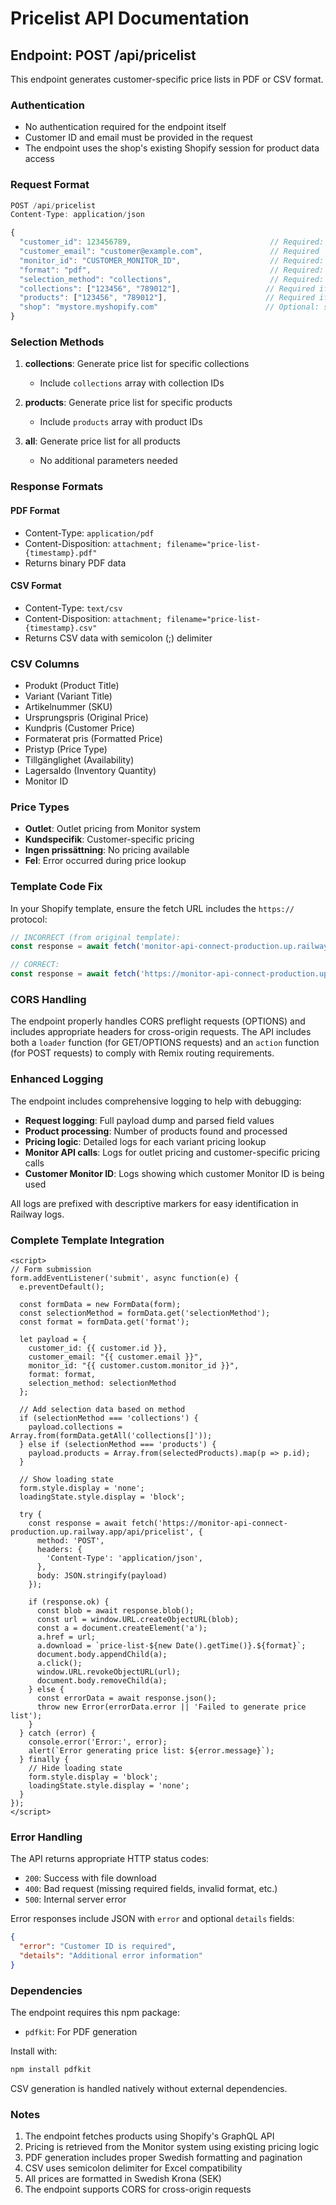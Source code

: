 # Pricelist API Documentation

## Endpoint: POST /api/pricelist

This endpoint generates customer-specific price lists in PDF or CSV format.

### Authentication
- No authentication required for the endpoint itself
- Customer ID and email must be provided in the request
- The endpoint uses the shop's existing Shopify session for product data access

### Request Format

```javascript
POST /api/pricelist
Content-Type: application/json

{
  "customer_id": 123456789,                               // Required: Shopify customer ID (numeric)
  "customer_email": "customer@example.com",               // Required
  "monitor_id": "CUSTOMER_MONITOR_ID",                    // Required: Customer's Monitor system ID
  "format": "pdf",                                        // Required: "pdf" or "csv"
  "selection_method": "collections",                      // Required: "collections", "products", or "all"
  "collections": ["123456", "789012"],                   // Required if selection_method is "collections"
  "products": ["123456", "789012"],                      // Required if selection_method is "products"
  "shop": "mystore.myshopify.com"                        // Optional: shop domain
}
```

### Selection Methods

1. **collections**: Generate price list for specific collections
   - Include `collections` array with collection IDs
   
2. **products**: Generate price list for specific products
   - Include `products` array with product IDs
   
3. **all**: Generate price list for all products
   - No additional parameters needed

### Response Formats

#### PDF Format
- Content-Type: `application/pdf`
- Content-Disposition: `attachment; filename="price-list-{timestamp}.pdf"`
- Returns binary PDF data

#### CSV Format
- Content-Type: `text/csv`
- Content-Disposition: `attachment; filename="price-list-{timestamp}.csv"`
- Returns CSV data with semicolon (;) delimiter

### CSV Columns
- Produkt (Product Title)
- Variant (Variant Title)
- Artikelnummer (SKU)
- Ursprungspris (Original Price)
- Kundpris (Customer Price)
- Formaterat pris (Formatted Price)
- Pristyp (Price Type)
- Tillgänglighet (Availability)
- Lagersaldo (Inventory Quantity)
- Monitor ID

### Price Types
- **Outlet**: Outlet pricing from Monitor system
- **Kundspecifik**: Customer-specific pricing
- **Ingen prissättning**: No pricing available
- **Fel**: Error occurred during price lookup

### Template Code Fix

In your Shopify template, ensure the fetch URL includes the `https://` protocol:

```javascript
// INCORRECT (from original template):
const response = await fetch('monitor-api-connect-production.up.railway.app/api/pricelist', {

// CORRECT:
const response = await fetch('https://monitor-api-connect-production.up.railway.app/api/pricelist', {
```

### CORS Handling

The endpoint properly handles CORS preflight requests (OPTIONS) and includes appropriate headers for cross-origin requests. The API includes both a `loader` function (for GET/OPTIONS requests) and an `action` function (for POST requests) to comply with Remix routing requirements.

### Enhanced Logging

The endpoint includes comprehensive logging to help with debugging:

- **Request logging**: Full payload dump and parsed field values
- **Product processing**: Number of products found and processed
- **Pricing logic**: Detailed logs for each variant pricing lookup
- **Monitor API calls**: Logs for outlet pricing and customer-specific pricing calls
- **Customer Monitor ID**: Logs showing which customer Monitor ID is being used

All logs are prefixed with descriptive markers for easy identification in Railway logs.

### Complete Template Integration

```liquid
<script>
// Form submission
form.addEventListener('submit', async function(e) {
  e.preventDefault();
  
  const formData = new FormData(form);
  const selectionMethod = formData.get('selectionMethod');
  const format = formData.get('format');
  
  let payload = {
    customer_id: {{ customer.id }},
    customer_email: "{{ customer.email }}",
    monitor_id: "{{ customer.custom.monitor_id }}",
    format: format,
    selection_method: selectionMethod
  };

  // Add selection data based on method
  if (selectionMethod === 'collections') {
    payload.collections = Array.from(formData.getAll('collections[]'));
  } else if (selectionMethod === 'products') {
    payload.products = Array.from(selectedProducts).map(p => p.id);
  }

  // Show loading state
  form.style.display = 'none';
  loadingState.style.display = 'block';

  try {
    const response = await fetch('https://monitor-api-connect-production.up.railway.app/api/pricelist', {
      method: 'POST',
      headers: {
        'Content-Type': 'application/json',
      },
      body: JSON.stringify(payload)
    });

    if (response.ok) {
      const blob = await response.blob();
      const url = window.URL.createObjectURL(blob);
      const a = document.createElement('a');
      a.href = url;
      a.download = `price-list-${new Date().getTime()}.${format}`;
      document.body.appendChild(a);
      a.click();
      window.URL.revokeObjectURL(url);
      document.body.removeChild(a);
    } else {
      const errorData = await response.json();
      throw new Error(errorData.error || 'Failed to generate price list');
    }
  } catch (error) {
    console.error('Error:', error);
    alert(`Error generating price list: ${error.message}`);
  } finally {
    // Hide loading state
    form.style.display = 'block';
    loadingState.style.display = 'none';
  }
});
</script>
```

### Error Handling

The API returns appropriate HTTP status codes:
- `200`: Success with file download
- `400`: Bad request (missing required fields, invalid format, etc.)
- `500`: Internal server error

Error responses include JSON with `error` and optional `details` fields:

```json
{
  "error": "Customer ID is required",
  "details": "Additional error information"
}
```

### Dependencies

The endpoint requires this npm package:
- `pdfkit`: For PDF generation

Install with:

```bash
npm install pdfkit
```

CSV generation is handled natively without external dependencies.

### Notes

1. The endpoint fetches products using Shopify's GraphQL API
2. Pricing is retrieved from the Monitor system using existing pricing logic
3. PDF generation includes proper Swedish formatting and pagination
4. CSV uses semicolon delimiter for Excel compatibility
5. All prices are formatted in Swedish Krona (SEK)
6. The endpoint supports CORS for cross-origin requests